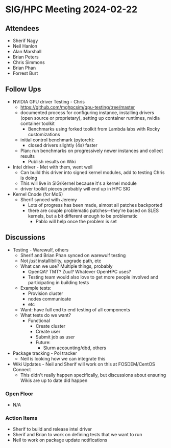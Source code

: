 # SIG/HPC Meeting 2024-02-22

## Attendees 

* Sherif Nagy
* Neil Hanlon
* Alan Marshall
* Brian Peters
* Chris Simmons
* Brian Phan
* Forrest Burt

## Follow Ups 

* NVIDIA GPU driver Testing - Chris
  * https://github.com/mghpcsim/gpu-testing/tree/master
  * documented process for configuring instance, installing drivers (open source or proprietary), setting up container runtimes, nvidia container toolkit
    * Benchmarks using forked toolkit from Lambda labs with Rocky customizations
  * initial control benchmark (pytorch):
    * closed drivers slightly (4s) faster
  * Plan: run benchmarks on progressively newer instances and collect results
    * Publish results on Wiki
* Intel driver - Met with them, went well
  * Can build this driver into signed kernel modules, add to testing Chris is doing
  * This will live in SIG/Kernel because it's a kernel module
  * driver toolkit pieces probably will end up in HPC SIG
* Kernel Cnode (for MoS)
  * Sherif synced with Jeremy
    * Lots of progress has been made, almost all patches backported
    * there are couple problematic patches--they're based on SLES kernels, but a bit different enough to be problematic
      * Pablo will help once the problem is set

## Discussions

* Testing - Warewulf, others
  * Sherif and Brian Phan synced on warewulf testing
  * Not *just* installibility, upgrade path, etc
  * What can we use? Multiple things, probably
    * OpenQA? TMT? Zuul? Whatever OpenHPC uses?
    * Testing team would also love to get more people involved and participating in building tests
  * Example tests:
    * Provision cluster
    * nodes communicate
    * etc
  * Want: have full end to end testing of all components
  * What tests do we want?
    * Functional
      * Create cluster
      * Create user
      * Submit job as user
      * Future:
        * Slurm accounting/dbd, others
* Package tracking - PoI tracker
  * Neil is looking how we can integrate this
* Wiki Updates - Neil and Sherif will work on this at FOSDEM/CentOS Connect
  * This didn't really happen specifically, but discussions about ensuring Wikis are up to date did happen

### Open Floor

* N/A

### Action Items

* Sherif to build and release intel driver
* Sherif and Brian to work on defining tests that we want to run
* Neil to work on package update notifications
